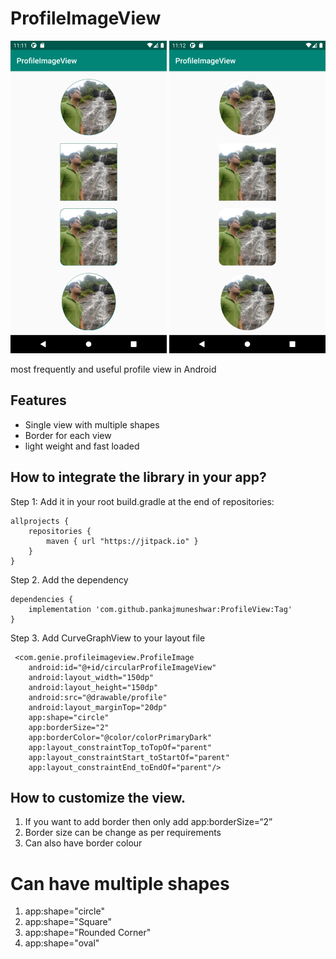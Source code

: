 # ProfileImageView

![](border_image.png)   ![](WithOut_Border.png)

most frequently and useful profile view in Android


## Features
- Single view with multiple shapes
- Border for each view
- light weight and fast loaded

## How to integrate the library in your app?
Step 1: Add it in your root build.gradle at the end of repositories:

```
allprojects {
    repositories {
        maven { url "https://jitpack.io" }
    }
}
```
Step 2. Add the dependency

```
dependencies {
    implementation 'com.github.pankajmuneshwar:ProfileView:Tag'
}
```
Step 3. Add CurveGraphView to your layout file

```
 <com.genie.profileimageview.ProfileImage
    android:id="@+id/circularProfileImageView"
    android:layout_width="150dp"
    android:layout_height="150dp"
    android:src="@drawable/profile"
    android:layout_marginTop="20dp"
    app:shape="circle"
    app:borderSize="2"
    app:borderColor="@color/colorPrimaryDark"
    app:layout_constraintTop_toTopOf="parent"
    app:layout_constraintStart_toStartOf="parent"
    app:layout_constraintEnd_toEndOf="parent"/>

```

## How to customize the view.

1) If you want to add border then only add app:borderSize=“2” 
2)  Border size can be change as per requirements
3) Can also have border colour 

# Can have multiple shapes
1) app:shape="circle"
2) app:shape="Square"
3) app:shape="Rounded Corner"
4) app:shape="oval"
